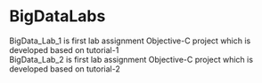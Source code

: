 # BigDataLabs
BigData_Lab_1 is first lab assignment Objective-C project which is developed based on tutorial-1<br>
BigData_Lab_2 is first lab assignment Objective-C project which is developed based on tutorial-2

